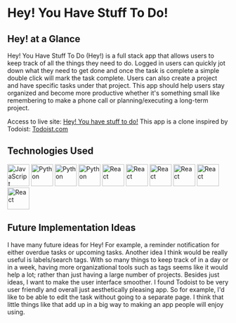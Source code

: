 
# Hey! You Have Stuff To Do!

## Hey! at a Glance

Hey! You Have Stuff To Do (Hey!) is a full stack app that allows users to keep track of all the things they need to do. Logged in users can quickly jot down what they need to get done and once the task is complete a simple double click will mark the task complete. Users can also create a project and have specific tasks under that project. This app should help users stay organized and become more productive whether it's something small like remembering to make a phone call or planning/executing a long-term project. 

Access to live site: [Hey! You have stuff to do!](https://hey-stuff-to-do.herokuapp.com/)
This app is a clone inspired by Todoist: [Todoist.com](https://todoist.com)


## Technologies Used
<div>
<img src="https://camo.githubusercontent.com/442c452cb73752bb1914ce03fce2017056d651a2099696b8594ddf5ccc74825e/68747470733a2f2f63646e2e6a7364656c6976722e6e65742f67682f64657669636f6e732f64657669636f6e2f69636f6e732f6a6176617363726970742f6a6176617363726970742d6f726967696e616c2e737667" alt="JavaScript" width="50"/>
<img
src="https://camo.githubusercontent.com/dd8b0601cdfefe534a6a26f4c29c7f8a5fcfc315002655f519c73121f7bad8bc/68747470733a2f2f63646e2e6a7364656c6976722e6e65742f67682f64657669636f6e732f64657669636f6e2f69636f6e732f707974686f6e2f707974686f6e2d6f726967696e616c2e737667" alt="Python" width="50"/>
<img
src="https://camo.githubusercontent.com/aeb03e440f3a4d435adc6708b212dc20f3f1f09ecc12b6e420002b0851c18e13/68747470733a2f2f63646e2e6a7364656c6976722e6e65742f67682f64657669636f6e732f64657669636f6e2f69636f6e732f736f636b6574696f2f736f636b6574696f2d6f726967696e616c2e737667" alt="Python" width="50"/>
<img
src="https://camo.githubusercontent.com/f7b8dd3ec5e0959272f5015575d66b6b6231329b1b597cca76d665453eb10f6b/68747470733a2f2f63646e2e6a7364656c6976722e6e65742f67682f64657669636f6e732f64657669636f6e2f69636f6e732f73716c616c6368656d792f73716c616c6368656d792d6f726967696e616c2e737667" alt="Python" width="50"/>
<img src="https://camo.githubusercontent.com/27d0b117da00485c56d69aef0fa310a3f8a07abecc8aa15fa38c8b78526c60ac/68747470733a2f2f63646e2e6a7364656c6976722e6e65742f67682f64657669636f6e732f64657669636f6e2f69636f6e732f72656163742f72656163742d6f726967696e616c2e737667" alt="React" width="50"/>
<img src="https://camo.githubusercontent.com/2b6b50702c658cdfcf440cef1eb88c7e0e5a16ce0eb6ab8bc933da7697c12213/68747470733a2f2f63646e2e6a7364656c6976722e6e65742f67682f64657669636f6e732f64657669636f6e2f69636f6e732f72656475782f72656475782d6f726967696e616c2e737667" alt="React" width="50"/>
<img src="https://camo.githubusercontent.com/d536b9cc0c533324368535ece721f5424f28eae3ec0e6f3847408948ecacfce6/68747470733a2f2f63646e2e6a7364656c6976722e6e65742f67682f64657669636f6e732f64657669636f6e2f69636f6e732f706f737467726573716c2f706f737467726573716c2d6f726967696e616c2e737667" alt="React" width="50"/>
<img src="https://camo.githubusercontent.com/2e496d4bfc6f753ddca87b521ce95c88219f77800212ffa6d4401ad368c82170/68747470733a2f2f63646e2e6a7364656c6976722e6e65742f67682f64657669636f6e732f64657669636f6e2f69636f6e732f637373332f637373332d6f726967696e616c2e737667" alt="React" width="50"/>
<img src="https://camo.githubusercontent.com/da7acacadecf91d6dc02efcd2be086bb6d78ddff19a1b7a0ab2755a6fda8b1e9/68747470733a2f2f63646e2e6a7364656c6976722e6e65742f67682f64657669636f6e732f64657669636f6e2f69636f6e732f68746d6c352f68746d6c352d6f726967696e616c2e737667" alt="React" width="50"/>
<img src="https://camo.githubusercontent.com/dc9e7e657b4cd5ba7d819d1a9ce61434bd0ddbb94287d7476b186bd783b62279/68747470733a2f2f63646e2e6a7364656c6976722e6e65742f67682f64657669636f6e732f64657669636f6e2f69636f6e732f6769742f6769742d6f726967696e616c2e737667" alt="React" width="50"/>
</div>


## Future Implementation Ideas

I have many future ideas for Hey! For example, a reminder notification for either overdue tasks or upcoming tasks. Another idea I think would be really useful is labels/search tags. With so many things to keep track of in a day or in a week, having more organizational tools such as tags seems like it would help a lot; rather than just having a large number of projects. 
Besides just ideas, I want to make the user interface smoother. I found Todoist to be very user friendly and overall just aesthetically pleasing app. So for example, I'd like to be able to edit the task without going to a separate page. I think that little things like that add up in a big way to making an app people will enjoy using. 




